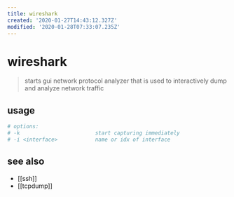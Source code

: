 ```yaml
---
title: wireshark
created: '2020-01-27T14:43:12.327Z'
modified: '2020-01-28T07:33:07.235Z'
---
```


# wireshark

> starts gui network protocol analyzer that is used to interactively dump and analyze network traffic

## usage
```sh
# options:
# -k                        start capturing immediately
# -i <interface>            name or idx of interface

```

## see also
- [[ssh]]
- [[tcpdump]]
